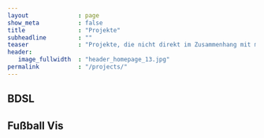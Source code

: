 ```yaml
---
layout              : page
show_meta           : false
title               : "Projekte"
subheadline         : ""
teaser              : "Projekte, die nicht direkt im Zusammenhang mit meiner Doktorarbeit stehen."
header:
   image_fullwidth  : "header_homepage_13.jpg"
permalink           : "/projects/"
---
```


## BDSL


## Fußball Vis